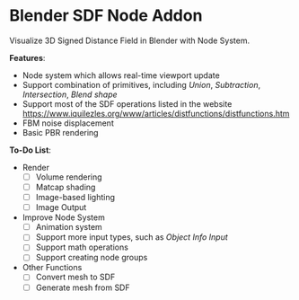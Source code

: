 # Blender SDF Node Addon
Visualize 3D Signed Distance Field in Blender with Node System.

**Features**:
* Node system which allows real-time viewport update
* Support combination of primitives, including *Union*, *Subtraction*, *Intersection*, *Blend shape*
* Support most of the SDF operations listed in the website https://www.iquilezles.org/www/articles/distfunctions/distfunctions.htm
* FBM noise displacement
* Basic PBR rendering

**To-Do List**:
* Render
  - [ ] Volume rendering
  - [ ] Matcap shading
  - [ ] Image-based lighting
  - [ ] Image Output
* Improve Node System
  - [ ] Animation system
  - [ ] Support more input types, such as *Object Info Input*
  - [ ] Support math operations
  - [ ] Support creating node groups
* Other Functions
  - [ ] Convert mesh to SDF
  - [ ] Generate mesh from SDF
